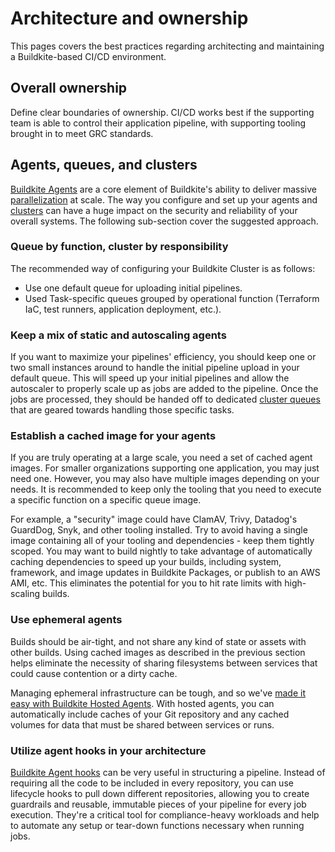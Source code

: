 # Architecture and ownership

This pages covers the best practices regarding architecting and maintaining a Buildkite-based CI/CD environment.

## Overall ownership

Define clear boundaries of ownership. CI/CD works best if the supporting team is able to control their application pipeline, with supporting tooling brought in to meet GRC standards.

## Agents, queues, and clusters

[Buildkite Agents](/docs/agent/v3) are a core element of Buildkite's ability to deliver massive [parallelization](/docs/pipelines/tutorials/parallel-builds) at scale. The way you configure and set up your agents and [clusters](/docs/pipelines/clusters) can have a huge impact on the security and reliability of your overall systems. The following sub-section cover the suggested approach.

### Queue by function, cluster by responsibility

The recommended way of configuring your Buildkite Cluster is as follows:

* Use one default queue for uploading initial pipelines.
* Used Task-specific queues grouped by operational function (Terraform IaC, test runners, application deployment, etc.).

### Keep a mix of static and autoscaling agents

If you want to maximize your pipelines' efficiency, you should keep one or two small instances around to handle the initial pipeline upload in your default queue. This will speed up your initial pipelines and allow the autoscaler to properly scale up as jobs are added to the pipeline. Once the jobs are processed, they should be handed off to dedicated [cluster queues](/docs/pipelines/clusters#clusters-and-queues-best-practices-how-should-i-structure-my-queues) that are geared towards handling those specific tasks.

### Establish a cached image for your agents

If you are truly operating at a large scale, you need a set of cached agent images. For smaller organizations supporting one application, you may just need one. However, you may also have multiple images depending on your needs. It is recommended to keep only the tooling that you need to execute a specific function on a specific queue image.

For example, a "security" image could have ClamAV, Trivy, Datadog's GuardDog, Snyk, and other tooling installed. Try to avoid having a single image containing all of your tooling and dependencies - keep them tightly scoped. You may want to build nightly to take advantage of automatically caching dependencies to speed up your builds, including system, framework, and image updates in Buildkite Packages, or publish to an AWS AMI, etc. This eliminates the potential for you to hit rate limits with high-scaling builds.

### Use ephemeral agents

Builds should be air-tight, and not share any kind of state or assets with other builds. Using cached images as described in the previous section helps eliminate the necessity of sharing filesystems between services that could cause contention or a dirty cache.

Managing ephemeral infrastructure can be tough, and so we've [made it easy with Buildkite Hosted Agents](https://buildkite.com/docs/pipelines/hosted-agents/linux#agent-images-create-an-agent-image). With hosted agents, you can automatically include caches of your Git repository and any cached volumes for data that must be shared between services or runs.

### Utilize agent hooks in your architecture

[Buildkite Agent hooks](/docs/agent/v3/hooks) can be very useful in structuring a pipeline. Instead of requiring all the code to be included in every repository, you can use lifecycle hooks to pull down different repositories, allowing you to create guardrails and reusable, immutable pieces of your pipeline for every job execution. They're a critical tool for compliance-heavy workloads and help to automate any setup or tear-down functions necessary when running jobs.
